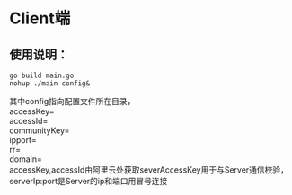 # Client端  
##  使用说明：
    go build main.go
    nohup ./main config&

其中config指向配置文件所在目录，  
accessKey=  
accessId=  
communityKey=  
ipport=  
rr=  
domain=  
accessKey,accessId由阿里云处获取severAccessKey用于与Server通信校验，serverIp:port是Server的ip和端口用冒号连接
